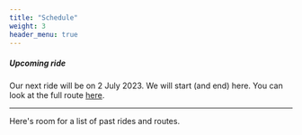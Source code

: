 ```yaml
---
title: "Schedule"
weight: 3
header_menu: true
---
```


##### Upcoming ride

Our next ride will be on 2 July 2023. We will start (and end) here. You can look at the full route [here](https://maps.google.com).

----

Here's room for a list of past rides and routes. 

